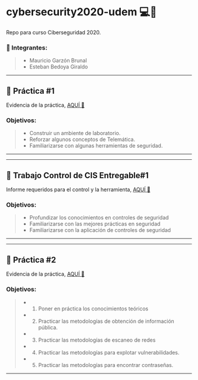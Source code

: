 # cybersecurity2020-udem :computer::calling:
Repo para curso Ciberseguridad 2020.

### :busts_in_silhouette: Integrantes:
> - Mauricio Garzón Brunal
> - Esteban Bedoya Giraldo


---
## :bookmark_tabs: Práctica #1 
Evidencia de la práctica, [AQUÍ :link:](/practica1/README.md) 

### Objetivos:
> - Construir un ambiente de laboratorio.
> - Reforzar algunos conceptos de Telemática.
> - Familiarizarse con algunas herramientas de seguridad.
---

---
## :bookmark_tabs: Trabajo Control de CIS Entregable#1 
Informe requeridos para el control y la herramienta, [AQUÍ :link:](/trabajoCIS/README.md) 

### Objetivos:
> - Profundizar los conocimientos en controles de seguridad
> - Familiarizarse con las mejores prácticas en seguridad
> - Familiarizarse con la aplicación de controles de seguridad
---

---
## :bookmark_tabs: Práctica #2
Evidencia de la práctica, [AQUÍ :link:](/practica2/README.md) 

### Objetivos:
> - 1. Poner en práctica los conocimientos teóricos
> - 2. Practicar las metodologías de obtención de información pública.
> - 3. Practicar las metodologías de escaneo de redes
> - 4. Practicar las metodologías para explotar vulnerabilidades.
> - 5. Practicar las metodologías para encontrar contraseñas.
---